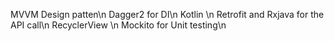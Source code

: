 MVVM Design patten\n
Dagger2 for DI\n
Kotlin \n
Retrofit and Rxjava for the API call\n
RecyclerView \n
Mockito for Unit testing\n
